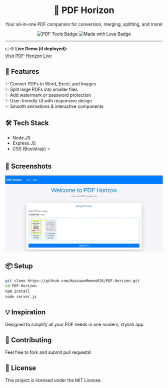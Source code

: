 
<h1 align="center">📄 PDF Horizon</h1>
<p align="center">Your all-in-one PDF companion for conversion, merging, splitting, and more!</p>

<div align="center">
  <img src="https://img.shields.io/badge/PDF%20Tools-Available-blue" alt="PDF Tools Badge" />
  <img src="https://img.shields.io/badge/Made%20with-❤️-red" alt="Made with Love Badge" />
</div>

---
👉🌐 **Live Demo (if deployed):**  
[Visit PDF-Horizon Live](https://pdf-horizon-production.up.railway.app/)  


## 🚀 Features
✨ Convert PDFs to Word, Excel, and Images  
✨ Split large PDFs into smaller files  
✨ Add watermark or password protection  
✨ User-friendly UI with responsive design  
✨ Smooth animations & interactive components

## 🛠️ Tech Stack
- Node.JS
- Express.JS
- CSS (Bootstrap) ⭐

## 📸 Screenshots
![Demo](public/ss.png)

## 📦 Setup
```bash
git clone https://github.com/HassaanMemon026/PDF-Horizon.git
cd PDF-Horizon
npm install
node server.js
```

## 💡 Inspiration
Designed to simplify all your PDF needs in one modern, stylish app.

## 🤝 Contributing
Feel free to fork and submit pull requests!

## 📄 License
This project is licensed under the MIT License.
